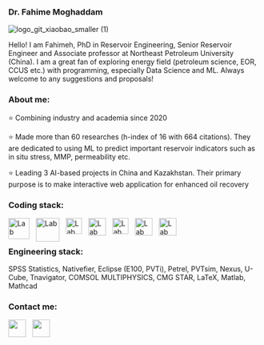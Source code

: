 ### Dr. Fahime Moghaddam 

![logo_git_xiaobao_smaller (1)](https://github.com/Fakhime/Fakhime/assets/86554005/da233a9c-e15e-4866-a530-fa468f90ee1e)

Hello! I am Fahimeh, PhD in Reservoir Engineering, Senior Reservoir Engineer and Associate professor at Northeast Petroleum University (China). I am a great fan of exploring energy field (petroleum science, EOR, CCUS etc.) with programming, especially Data Science and ML. Always welcome to any suggestions and proposals!

### About me:
⭐️ Combining industry and academia since 2020

⭐️ Made more than 60 researches (h-index of 16 with 664 citations). They are dedicated to using ML to predict important reservoir indicators such as in situ stress, MMP, permeability etc.

⭐️ Leading 3 AI-based projects in China and Kazakhstan. Their primary purpose is to make interactive web application for enhanced oil recovery 

### Coding stack:
<img align="left" alt="Lab" width="42px" style="padding-right:10px;" src="https://upload.wikimedia.org/wikipedia/commons/thumb/c/cf/Python_logo_51.svg/1200px-Python_logo_51.svg.png"> 
<img align="left" alt="Lab" width="47px" style="padding-right:10px;" src="https://upload.wikimedia.org/wikipedia/commons/1/1b/R_logo.svg">
<img align="left" alt="Lab" width="32px" style="padding-right:10px;" src="https://raw.githubusercontent.com/isocpp/logos/master/cpp_logo.png">
<img align="left" alt="Lab" width="35px" style="padding-right:10px;" src="https://upload.wikimedia.org/wikipedia/commons/thumb/2/29/Postgresql_elephant.svg/993px-Postgresql_elephant.svg.png">
<img align="left" alt="Lab" width="32px" style="padding-right:10px;" src="https://seeklogo.com/images/H/html5-without-wordmark-color-logo-14D252D878-seeklogo.com.png">
<img align="left" alt="Lab" width="35px" style="padding-right:10px;" src="https://upload.wikimedia.org/wikipedia/commons/thumb/6/62/CSS3_logo.svg/800px-CSS3_logo.svg.png">
<img align="left" alt="Lab" width="35px" style="padding-right:10px;" src="https://upload.wikimedia.org/wikipedia/commons/6/6a/JavaScript-logo.png">
<br /> 
<br />

### Engineering stack:
SPSS Statistics, Nativefier, Eclipse (E100, PVTi), Petrel, PVTsim, Nexus, U-Cube, Tnavigator, COMSOL MULTIPHYSICS, CMG STAR, LaTeX, Matlab, Mathcad
<br />

### Contact me:
[<img width="35px" align="left" style="padding-right:10px;" src="https://upload.wikimedia.org/wikipedia/commons/thumb/8/81/LinkedIn_icon.svg/2048px-LinkedIn_icon.svg.png">](https://www.linkedin.com/in/fahime-moghaddam-phd-039a2183/)
[<img width="35px" align="left" style="padding-right:10px;" src="https://upload.wikimedia.org/wikipedia/commons/thumb/c/c7/Google_Scholar_logo.svg/768px-Google_Scholar_logo.svg.png">](https://scholar.google.ru/citations?user=kZSXOkcAAAAJ&hl=ru&oi=ao)
